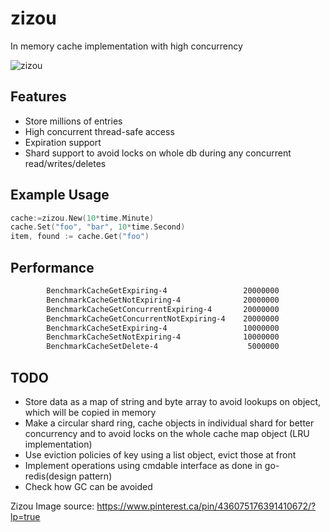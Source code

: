 # zizou
In memory cache implementation with high concurrency

![zizou](https://i.pinimg.com/originals/32/14/45/321445a239a44f8efeec3a6cf04a6d13.jpg)




## Features

* Store millions of entries
* High concurrent thread-safe access
* Expiration support
* Shard support to avoid locks on whole db during any concurrent read/writes/deletes

## Example Usage

```go
cache:=zizou.New(10*time.Minute)
cache.Set("foo", "bar", 10*time.Second)
item, found := cache.Get("foo")
```



## Performance

```bash
		BenchmarkCacheGetExpiring-4                	20000000	        70.0 ns/op
		BenchmarkCacheGetNotExpiring-4             	20000000	       119 ns/op
		BenchmarkCacheGetConcurrentExpiring-4      	20000000	        59.3 ns/op
		BenchmarkCacheGetConcurrentNotExpiring-4   	20000000	        91.3 ns/op
		BenchmarkCacheSetExpiring-4                	10000000	       172 ns/op
		BenchmarkCacheSetNotExpiring-4             	10000000	       134 ns/op
		BenchmarkCacheSetDelete-4                  	 5000000	       343 ns/op
```


## TODO

- Store data as a map of string and byte array to avoid lookups on object, which will be copied in memory
- Make a circular shard ring, cache objects in individual shard for better concurrency and to avoid locks on the whole cache map object (LRU implementation)
- Use eviction policies of key using a list object, evict those at front
- Implement operations using cmdable interface as done in go-redis(design pattern)
- Check how GC can be avoided 

Zizou Image source: https://www.pinterest.ca/pin/436075176391410672/?lp=true
